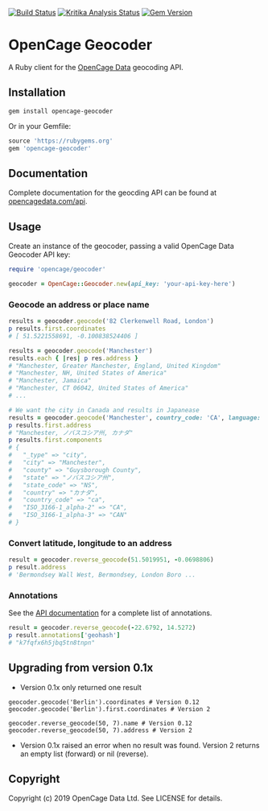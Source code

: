 [![Build Status](https://travis-ci.org/OpenCageData/ruby-opencage-geocoder.svg?branch=master)](https://travis-ci.org/OpenCageData/ruby-opencage-geocoder)
[![Kritika Analysis Status](https://kritika.io/users/freyfogle/repos/3990778871294442/heads/master/status.svg)](https://kritika.io/users/freyfogle/repos/3990778871294442/heads/master/)
[![Gem Version](https://badge.fury.io/rb/opencage-geocoder.svg)](https://badge.fury.io/rb/opencage-geocoder)

# OpenCage Geocoder

A Ruby client for the [OpenCage Data](https://opencagedata.com/) geocoding API.

## Installation

```
gem install opencage-geocoder
```

Or in your Gemfile:

```ruby
source 'https://rubygems.org'
gem 'opencage-geocoder'
```

## Documentation

Complete documentation for the geocding API can be found at [opencagedata.com/api](https://opencagedata.com/api).

## Usage

Create an instance of the geocoder, passing a valid OpenCage Data Geocoder API key:

```ruby
require 'opencage/geocoder'

geocoder = OpenCage::Geocoder.new(api_key: 'your-api-key-here')
```

### Geocode an address or place name

```ruby
results = geocoder.geocode('82 Clerkenwell Road, London')
p results.first.coordinates
# [ 51.5221558691, -0.100838524406 ]

results = geocoder.geocode('Manchester')
results.each { |res| p res.address }
# "Manchester, Greater Manchester, England, United Kingdom"
# "Manchester, NH, United States of America"
# "Manchester, Jamaica"
# "Manchester, CT 06042, United States of America"
# ...

# We want the city in Canada and results in Japanease
results = geocoder.geocode('Manchester', country_code: 'CA', language: 'ja')
p results.first.address
# "Manchester, ノバスコシア州, カナダ"
p results.first.components
# {
#   "_type" => "city",
#   "city" => "Manchester",
#   "county" => "Guysborough County",
#   "state" => "ノバスコシア州",
#   "state_code" => "NS",
#   "country" => "カナダ",
#   "country_code" => "ca",
#   "ISO_3166-1_alpha-2" => "CA",
#   "ISO_3166-1_alpha-3" => "CAN"
# }

```

### Convert latitude, longitude to an address

```ruby
result = geocoder.reverse_geocode(51.5019951, -0.0698806)
p result.address
# 'Bermondsey Wall West, Bermondsey, London Boro ...

```

### Annotations

See the [API documentation](https://opencagedata.com/api#annotations) for a
complete list of annotations.

```ruby
result = geocoder.reverse_geocode(-22.6792, 14.5272)
p result.annotations['geohash']
# "k7fqfx6h5jbq5tn8tnpn"
```

## Upgrading from version 0.1x

* Version 0.1x only returned one result

```
geocoder.geocode('Berlin').coordinates # Version 0.12
geocoder.geocode('Berlin').first.coordinates # Version 2

geocoder.reverse_geocode(50, 7).name # Version 0.12
geocoder.reverse_geocode(50, 7).address # Version 2
```

* Version 0.1x raised an error when no result was found. Version 2 returns an empty list (forward) or nil (reverse).


## Copyright

Copyright (c) 2019 OpenCage Data Ltd. See LICENSE for details.
